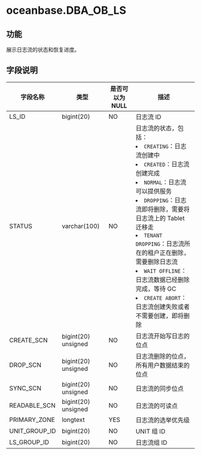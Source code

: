# oceanbase.DBA_OB_LS
## 功能
展示日志流的状态和恢复进度。
## 字段说明

| 字段名称 | 类型 | 是否可以为 NULL | 描述 |
| --- | --- | --- | --- |
| LS_ID | bigint(20) | NO | 日志流 ID |
| STATUS | varchar(100) | NO | 日志流的状态，包括：<li>`CREATING`：日志流创建中<li>`CREATED`：日志流创建完成<li>`NORMAL`：日志流可以提供服务<li>`DROPPING`：日志流即将删除，需要将日志流上的 Tablet 迁移走<li>`TENANT DROPPING`：日志流所在的租户正在删除，需要删除日志流<li>`WAIT OFFLINE`：日志流数据已经删除完成，等待 GC<li>`CREATE ABORT`：日志流创建失败或者不需要创建，即将删除 |
| CREATE_SCN | bigint(20) unsigned | NO | 日志流开始写日志的位点 |
| DROP_SCN | bigint(20) unsigned | NO | 日志流删除的位点，所有用户数据结束的位点 |
| SYNC_SCN | bigint(20) unsigned | NO | 日志流的同步位点 |
| READABLE_SCN | bigint(20) unsigned | NO | 日志流的可读点 |
| PRIMARY_ZONE | longtext | YES | 日志流的选举优先级 |
| UNIT_GROUP_ID | bigint(20) | NO | UNIT 组 ID |
| LS_GROUP_ID | bigint(20) | NO | 日志流组 ID |
